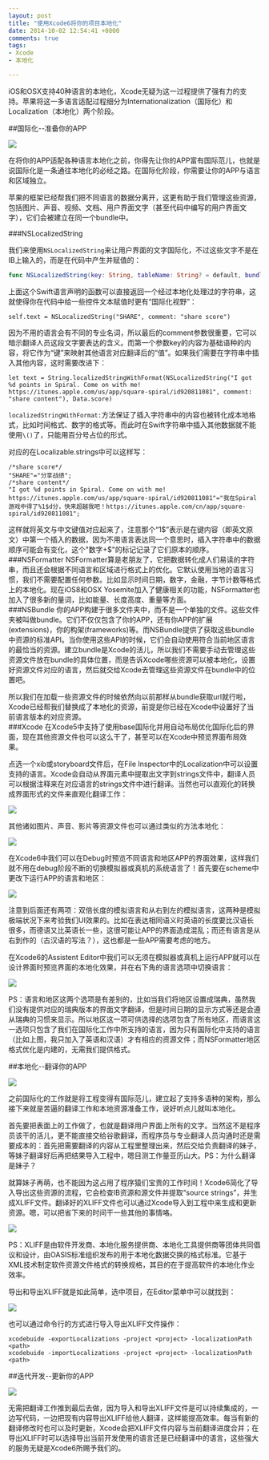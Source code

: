 ```yaml
---
layout: post
title: "使用Xcode6将你的项目本地化"
date: 2014-10-02 12:54:41 +0800
comments: true
tags: 
- Xcode
- 本地化

---
```

iOS和OSX支持40种语言的本地化，Xcode无疑为这一过程提供了强有力的支持。苹果将这一多语言适配过程细分为Internationalization（国际化）和Localization（本地化）两个阶段。  
<!--more-->
##国际化--准备你的APP

![](http://7ni3rk.com1.z0.glb.clouddn.com/QQ20141002-9%402x.png?imageView2/2/w/800/q/75|watermark/2/text/eXVsaW5ndGlhbnhpYQ==/font/Y29taWMgc2FucyBtcw==/fontsize/500/fill/I0VGRUZFRg==/dissolve/100/gravity/SouthEast/dx/10/dy/10)  

在将你的APP适配各种语言本地化之前，你得先让你的APP富有国际范儿，也就是说国际化是一条通往本地化的必经之路。在国际化阶段，你需要让你的APP与语言和区域独立。  

苹果的框架已经帮我们把不同语言的数据分离开，这更有助于我们管理这些资源，包括图片、声音、视频、文档、用户界面文字（甚至代码中编写的用户界面文字），它们会被建立在同一个bundle中。  

###NSLocalizedString

我们来使用`NSLocalizedString`来让用户界面的文字国际化，不过这些文字不是在IB上输入的，而是在代码中产生并赋值的：  

```swift
func NSLocalizedString(key: String, tableName: String? = default, bundle: NSBundle = default, value: String = default, #comment: String) -> String
```
上面这个Swift语言声明的函数可以直接返回一个经过本地化处理过的字符串，这就使得你在代码中给一些控件文本赋值时更有“国际化视野”：  
```
self.text = NSLocalizedString("SHARE", comment: "share score")
```
因为不用的语言会有不同的专业名词，所以最后的comment参数很重要，它可以暗示翻译人员这段文字要表达的含义。而第一个参数key的内容为基础语种的内容，将它作为“键”来映射其他语言对应翻译后的“值”。如果我们需要在字符串中插入其他内容，这时需要改进下：  

```
let text = String.localizedStringWithFormat(NSLocalizedString("I got %d points in Spiral. Come on with me! https://itunes.apple.com/us/app/square-spiral/id920811081", comment: "share content"), Data.score)
```
`localizedStringWithFormat:`方法保证了插入字符串中的内容也被转化成本地格式，比如时间格式、数字的格式等。而此时在Swift字符串中插入其他数据就不能使用`\()`了，只能用百分号占位的形式。  

对应的在Localizable.strings中可以这样写：  

```
/*share score*/
"SHARE"="分享战绩";
/*share content*/
"I got %d points in Spiral. Come on with me! https://itunes.apple.com/us/app/square-spiral/id920811081"="我在Spiral游戏中得了%1$d分，快来超越我吧！https://itunes.apple.com/cn/app/square-spiral/id920811081";
```

这样就将英文与中文键值对应起来了，注意那个“1$”表示是在键内容（即英文原文）中第一个插入的数据，因为不用语言表达同一个意思时，插入字符串中的数据顺序可能会有变化，这个"数字+$"的标记记录了它们原本的顺序。  
###NSFormatter
NSFormatter算是老朋友了，它把数据转化成人们易读的字符串，而且还会根据不同语言和区域进行格式上的优化。它默认使用当地的语言习惯，我们不需要配置任何参数。比如显示时间日期，数字，金融，字节计数等格式上的本地化。现在iOS8和OSX Yosemite加入了健康相关的功能，NSFormatter也加入了很多新的量词，比如能量、长度高度、重量等方面。  
###NSBundle
你的APP构建于很多文件夹中，而不是一个单独的文件。这些文件夹被叫做bundle。它们不仅仅包含了你的APP，还有你APP的扩展(extensions)，你的构架(frameworks)等。而NSBundle提供了获取这些bundle中资源的标准API。当你使用这些API的时候，它们会自动使用符合当前地区语言的最恰当的资源。建立bundle是Xcode的活儿，所以我们不需要手动去管理这些资源文件放在bundle的具体位置，而是告诉Xcode哪些资源可以被本地化，设置好资源文件对应的语言，然后就交给Xcode去管理这些资源文件在bundle中的位置吧。  

所以我们在加载一些资源文件的时候依然向以前那样从bundle获取url就行啦，Xcode已经帮我们替换成了本地化的资源，前提是你已经在Xcode中设置好了当前语言版本的对应资源。  
###Xcode
在Xcode5中支持了使用base国际化并用自动布局优化国际化后的界面，现在其他资源文件也可以这么干了，甚至可以在Xcode中预览界面布局效果。  

点选一个xib或storyboard文件后，在File Inspector中的Localization中可以设置支持的语言。Xcode会自动从界面元素中提取出文字到strings文件中，翻译人员可以根据注释来在对应语言的strings文件中进行翻译。当然也可以直观化的转换成界面形式的文件来直观化翻译工作：  

![](http://7ni3rk.com1.z0.glb.clouddn.com/QQ20141002-2%402x.png?imageView2/2/w/800/q/75|watermark/2/text/eXVsaW5ndGlhbnhpYQ==/font/Y29taWMgc2FucyBtcw==/fontsize/500/fill/I0VGRUZFRg==/dissolve/100/gravity/SouthEast/dx/10/dy/10)  

其他诸如图片、声音、影片等资源文件也可以通过类似的方法本地化：  

![](http://7ni3rk.com1.z0.glb.clouddn.com/QQ20141002-3%402x.png?imageView2/2/w/800/q/75|watermark/2/text/eXVsaW5ndGlhbnhpYQ==/font/Y29taWMgc2FucyBtcw==/fontsize/500/fill/I0VGRUZFRg==/dissolve/100/gravity/SouthEast/dx/10/dy/10)  

在Xcode6中我们可以在Debug时预览不同语言和地区APP的界面效果，这样我们就不用在debug阶段不断的切换模拟器或真机的系统语言了！首先要在scheme中更改下运行APP的语言和地区：  

![](http://7ni3rk.com1.z0.glb.clouddn.com/QQ20141002-4%402x.png?imageView2/2/w/800/q/75|watermark/2/text/eXVsaW5ndGlhbnhpYQ==/font/Y29taWMgc2FucyBtcw==/fontsize/500/fill/I0VGRUZFRg==/dissolve/100/gravity/SouthEast/dx/10/dy/10)  

注意到后面还有两项：双倍长度的模拟语言和从右到左的模拟语言，这两种是模拟极端状况下来考验我们UI效果的。比如在表达相同语义时英语的长度要比汉语长很多，而德语又比英语长一些，这很可能让APP的界面造成混乱；而还有语言是从右到作的（古汉语的写法？），这也都是一些APP需要考虑的地方。  

在Xcode6的Assistent Editor中我们可以无须在模拟器或真机上运行APP就可以在设计界面时预览界面的本地化效果，并在右下角的语言选项中切换语言：  

![](http://7ni3rk.com1.z0.glb.clouddn.com/QQ20141002-5%402x.png?imageView2/2/w/800/q/75|watermark/2/text/eXVsaW5ndGlhbnhpYQ==/font/Y29taWMgc2FucyBtcw==/fontsize/500/fill/I0VGRUZFRg==/dissolve/100/gravity/SouthEast/dx/10/dy/10)  

PS：语言和地区这两个选项是有差别的，比如当我们将地区设置成瑞典，虽然我们没有提供对应的瑞典版本的界面文字翻译，但是时间日期的显示方式等还是会遵从瑞典的习惯来显示。所以地区这一项可供选择的选项包含了所有地区，而语言这一选项只包含了我们在国际化工作中所支持的语言，因为只有国际化中支持的语言（比如上图，我只加入了英语和汉语）才有相应的资源文件；而NSFormatter地区格式优化是内建的，无需我们提供格式。  

##本地化--翻译你的APP

![](http://7ni3rk.com1.z0.glb.clouddn.com/QQ20141002-8%402x.png?imageView2/2/w/800/q/75|watermark/2/text/eXVsaW5ndGlhbnhpYQ==/font/Y29taWMgc2FucyBtcw==/fontsize/500/fill/I0VGRUZFRg==/dissolve/100/gravity/SouthEast/dx/10/dy/10)  

之前国际化的工作就是将工程变得有国际范儿，建立起了支持多语种的架构，那么接下来就是苦逼的翻译工作和本地资源准备工作，说好听点儿就叫本地化。  

首先要把表面上的工作做了，也就是翻译用户界面上所有的文字。当然这不是程序员该干的活儿，更不能直接交给谷歌翻译，而程序员与专业翻译人员沟通时还是需要成本的：首先把需要翻译的内容从工程里整理出来，然后交给负责翻译的妹子，等妹子翻译好后再把结果导入工程中，嗯目测工作量亚历山大。PS：为什么翻译是妹子？  

就算妹子再萌，也不能因为这占用了程序猿们宝贵的工作时间！Xcode6简化了导入导出这些资源的流程，它会检查IB资源和源文件并提取“source strings”，并生成XLIFF文件。翻译好的XLIFF文件也可以通过Xcode导入到工程中来生成和更新资源。嗯，可以把省下来的时间干一些其他的事情咯。  

![](http://7ni3rk.com1.z0.glb.clouddn.com/QQ20141002-6%402x.png?imageView2/2/w/800/q/75|watermark/2/text/eXVsaW5ndGlhbnhpYQ==/font/Y29taWMgc2FucyBtcw==/fontsize/500/fill/I0VGRUZFRg==/dissolve/100/gravity/SouthEast/dx/10/dy/10)    

PS：XLIFF是由软件开发商、本地化服务提供商、本地化工具提供商等团体共同倡议和设计，由OASIS标准组织发布的用于本地化数据交换的格式标准。它基于XML技术制定软件资源文件格式的转换规格，其目的在于提高软件的本地化作业效率。  

导出和导出XLIFF就是如此简单，选中项目，在Editor菜单中可以就找到：  

![](http://7ni3rk.com1.z0.glb.clouddn.com/QQ20141002-7%402x.png?imageView2/2/w/800/q/75|watermark/2/text/eXVsaW5ndGlhbnhpYQ==/font/Y29taWMgc2FucyBtcw==/fontsize/500/fill/I0VGRUZFRg==/dissolve/100/gravity/SouthEast/dx/10/dy/10)  

也可以通过命令行的方式进行导入导出XLIFF文件操作：  

```
xcodebuide -exportLocalizations -project <project> -localizationPath <path>
xcodebuide -importLocalizations -project <project> -localizationPath <path>
```

##迭代开发--更新你的APP

![](http://7ni3rk.com1.z0.glb.clouddn.com/QQ20141002-10%402x.png?imageView2/2/w/800/q/75|watermark/2/text/eXVsaW5ndGlhbnhpYQ==/font/Y29taWMgc2FucyBtcw==/fontsize/500/fill/I0VGRUZFRg==/dissolve/100/gravity/SouthEast/dx/10/dy/10)  

无需把翻译工作推到最后去做，因为导入和导出XLIFF文件是可以持续集成的，一边写代码，一边把现有内容导出XLIFF给他人翻译，这样能提高效率。每当有新的翻译修改时也可以及时更新，Xcode会把XLIFF文件内容与当前翻译进度合并；在导出XLIFF时可以选择导出当前开发使用的语言还是已经翻译中的语言，这些强大的服务无疑是Xcode6所赐予我们的。  

